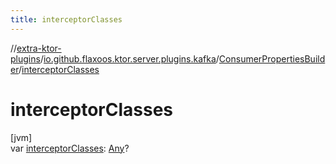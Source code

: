 ```yaml
---
title: interceptorClasses
---
```


//[extra-ktor-plugins](../../../index.md)/[io.github.flaxoos.ktor.server.plugins.kafka](../index.md)/[ConsumerPropertiesBuilder](index.md)/[interceptorClasses](interceptor-classes.md)

# interceptorClasses

[jvm]\
var [interceptorClasses](interceptor-classes.md): [Any](https://kotlinlang.org/api/latest/jvm/stdlib/kotlin/-any/index.md)?




